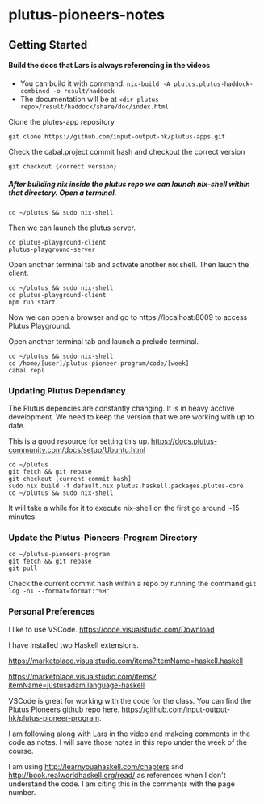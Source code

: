# plutus-pioneers-notes
## Getting Started

#### Build the docs that Lars is always referencing in the videos
* You can build it with command: `nix-build -A plutus.plutus-haddock-combined -o result/haddock`  
* The documentation will be at `<dir plutus-repo>/result/haddock/share/doc/index.html`

Clone the plutes-app repository
```
git clone https://github.com/input-output-hk/plutus-apps.git
```
Check the cabal.project commit hash and checkout the correct version
```
git checkout {correct version}
```


##### After building nix inside the plutus repo we can launch nix-shell within that directory. Open a terminal.

` cd ~/plutus && sudo nix-shell `

Then we can launch the plutus server.

``` 
cd plutus-playground-client
plutus-playground-server 
``` 

Open another terminal tab and activate another nix shell. Then lauch the client.

```
cd ~/plutus && sudo nix-shell
cd plutus-playground-client
npm run start
```

Now we can open a browser and go to https://localhost:8009 to access Plutus Playground.

Open another terminal tab and launch a prelude terminal.

```
cd ~/plutus && sudo nix-shell
cd /home/[user]/plutus-pioneer-program/code/[week]
cabal repl
```

### Updating Plutus Dependancy

The Plutus depencies are constantly changing. It is in heavy acctive development. We need to keep the version that we are working with up to date.

This is a good resource for setting this up.
https://docs.plutus-community.com/docs/setup/Ubuntu.html

```
cd ~/plutus
git fetch && git rebase
git checkout [current commit hash]
sudo nix build -f default.nix plutus.haskell.packages.plutus-core
cd ~/plutus && sudo nix-shell
```
It will take a while for it to execute nix-shell on the first go around ~15 minutes.

### Update the Plutus-Pioneers-Program Directory
```
cd ~/plutus-pioneers-program
git fetch && git rebase
git pull
```

Check the current commit hash within a repo by running the command `git log -n1 --format=format:"%H"`

### Personal Preferences

I like to use VSCode. https://code.visualstudio.com/Download

I have installed two Haskell extensions.

https://marketplace.visualstudio.com/items?itemName=haskell.haskell


https://marketplace.visualstudio.com/items?itemName=justusadam.language-haskell

VSCode is great for working with the code for the class. You can find the Plutus Pioneers github repo here. https://github.com/input-output-hk/plutus-pioneer-program.

I am following along with Lars in the video and makeing comments in the code as notes. I will save those notes in this repo under the week of the course.

I am using http://learnyouahaskell.com/chapters and http://book.realworldhaskell.org/read/ as references when I don't understand the code. I am citing this in the comments with the page number.

